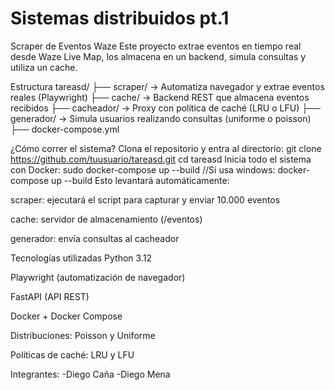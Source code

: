# Sistemas distribuidos pt.1
Scraper de Eventos Waze
Este proyecto extrae eventos en tiempo real desde Waze Live Map, los almacena en un backend, simula consultas y utiliza un cache.

Estructura
tareasd/ ├── scraper/ → Automatiza navegador y extrae eventos reales (Playwright) ├── cache/ → Backend REST que almacena eventos recibidos ├── cacheador/ → Proxy con política de caché (LRU o LFU) ├── generador/ → Simula usuarios realizando consultas (uniforme o poisson) ├── docker-compose.yml

¿Cómo correr el sistema?
Clona el repositorio y entra al directorio:
  git clone https://github.com/tuusuario/tareasd.git
  cd tareasd
Inicia todo el sistema con Docker:
  sudo docker-compose up --build
  //Si usa windows: docker-compose up --build
Esto levantará automáticamente: 

scraper: ejecutará el script para capturar y enviar 10.000 eventos

cache: servidor de almacenamiento (/eventos)

generador: envía consultas al cacheador 

Tecnologías utilizadas
Python 3.12

Playwright (automatización de navegador)

FastAPI (API REST)

Docker + Docker Compose
   
Distribuciones: Poisson y Uniforme

Políticas de caché: LRU y LFU

Integrantes: -Diego Caña
             -Diego Mena
